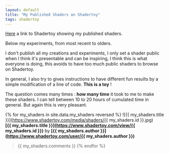 ```yaml
---
layout: default
title: "My Published Shaders on Shadertoy"
tags: shadertoy
---
```

[Here](https://www.shadertoy.com/user/sylvain69780) a link to Shadertoy showing my published shaders.

Below my experiments, from most recent to olders.

I don't publish all my creations and experiments, I only set a shader public when I think it's presentable and can be inspiring, I think this is what everyone is doing, this avoids to have too much public shaders to browse on Shadertoy. 

In general, I also try to gives instructions to have different fun results by a simple modification of a line of code. **This is a toy** ! 

The question comes many times : **how many time** it took to me to make these shaders.
I can tell between 10 to 20 hours of cumulated time in general. 
But again this is very pleasant.

{% for my_shaders in site.data.my_shaders reversed %}
  ![{{ my_shaders.title }}](https://www.shadertoy.com/media/shaders/{{ my_shaders.id }}.jpg)  
**[{{ my_shaders.title }}](https://www.shadertoy.com/view/{{ my_shaders.id }})** by **[{{ my_shaders.author }}](https://www.shadertoy.com/user/{{ my_shaders.author }})**

>{{ my_shaders.comments }} 
{% endfor %}
